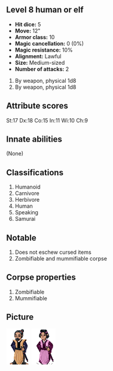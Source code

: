 ## Level 8 human or elf

- **Hit dice:** 5
- **Move:** 12"
- **Armor class:** 10
- **Magic cancellation:** 0 (0%)
- **Magic resistance:** 10%
- **Alignment:** Lawful
- **Size:** Medium-sized
- **Number of attacks:** 2
1. By weapon, physical 1d8
2. By weapon, physical 1d8

## Attribute scores

St:17 Dx:18 Co:15 In:11 Wi:10 Ch:9

## Innate abilities

(None)

## Classifications

1. Humanoid
2. Carnivore
3. Herbivore
4. Human
5. Speaking
6. Samurai

## Notable

1. Does not eschew cursed items
2. Zombifiable and mummifiable corpse

## Corpse properties

1. Zombifiable
2. Mummifiable

## Picture

![Roshi](https://github.com/hyvanmielenpelit/GnollHackTileSet/blob/main/Monsters/roshi/roshi.png?raw=true) ![Roshi](https://github.com/hyvanmielenpelit/GnollHackTileSet/blob/main/Monsters/roshi/roshi_female.png?raw=true)
